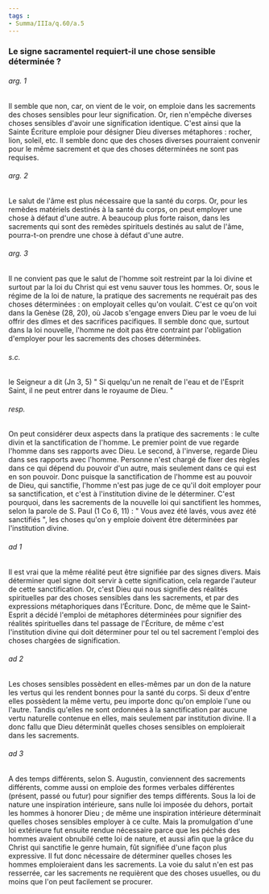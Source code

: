 ```yaml
---
tags : 
- Summa/IIIa/q.60/a.5
---
```


### Le signe sacramentel requiert-il une chose sensible déterminée ?



###### arg. 1
Il semble que non, car, on vient de le voir, on emploie dans les sacrements des choses sensibles pour leur signification. Or, rien n'empêche diverses choses sensibles d'avoir une signification identique. C'est ainsi que la Sainte Écriture emploie pour désigner Dieu diverses métaphores : rocher, lion, soleil, etc. Il semble donc que des choses diverses pourraient convenir pour le même sacrement et que des choses déterminées ne sont pas requises. 

###### arg. 2
Le salut de l'âme est plus nécessaire que la santé du corps. Or, pour les remèdes matériels destinés à la santé du corps, on peut employer une chose à défaut d'une autre. A beaucoup plus forte raison, dans les sacrements qui sont des remèdes spirituels destinés au salut de l'âme, pourra-t-on prendre une chose à défaut d'une autre. 

###### arg. 3
Il ne convient pas que le salut de l'homme soit restreint par la loi divine et surtout par la loi du Christ qui est venu sauver tous les hommes. Or, sous le régime de la loi de nature, la pratique des sacrements ne requérait pas des choses déterminées : on employait celles qu'on voulait. C'est ce qu'on voit dans la Genèse (28, 20), où Jacob s'engage envers Dieu par le voeu de lui offrir des dîmes et des sacrifices pacifiques. Il semble donc que, surtout dans la loi nouvelle, l'homme ne doit pas être contraint par l'obligation d'employer pour les sacrements des choses déterminées. 

###### s.c.
le Seigneur a dit (Jn 3, 5) " Si quelqu'un ne renaît de l'eau et de l'Esprit Saint, il ne peut entrer dans le royaume de Dieu. " 

###### resp.
On peut considérer deux aspects dans la pratique des sacrements : le culte divin et la sanctification de l'homme. Le premier point de vue regarde l'homme dans ses rapports avec Dieu. Le second, à l'inverse, regarde Dieu dans ses rapports avec l'homme. Personne n'est chargé de fixer des règles dans ce qui dépend du pouvoir d'un autre, mais seulement dans ce qui est en son pouvoir. Donc puisque la sanctification de l'homme est au pouvoir de Dieu, qui sanctifie, l'homme n'est pas juge de ce qu'il doit employer pour sa sanctification, et c'est à l'institution divine de le déterminer. C'est pourquoi, dans les sacrements de la nouvelle loi qui sanctifient les hommes, selon la parole de S. Paul (1 Co 6, 11) : " Vous avez été lavés, vous avez été sanctifiés ", les choses qu'on y emploie doivent être déterminées par l'institution divine. 

###### ad 1
Il est vrai que la même réalité peut être signifiée par des signes divers. Mais déterminer quel signe doit servir à cette signification, cela regarde l'auteur de cette sanctification. Or, c'est Dieu qui nous signifie des réalités spirituelles par des choses sensibles dans les sacrements, et par des expressions métaphoriques dans l’Écriture. Donc, de même que le Saint-Esprit a décidé l'emploi de métaphores déterminées pour signifier des réalités spirituelles dans tel passage de l'Écriture, de même c'est l'institution divine qui doit déterminer pour tel ou tel sacrement l'emploi des choses chargées de signification. 

###### ad 2
Les choses sensibles possèdent en elles-mêmes par un don de la nature les vertus qui les rendent bonnes pour la santé du corps. Si deux d'entre elles possèdent la même vertu, peu importe donc qu'on emploie l'une ou l'autre. Tandis qu'elles ne sont ordonnées à la sanctification par aucune vertu naturelle contenue en elles, mais seulement par institution divine. Il a donc fallu que Dieu déterminât quelles choses sensibles on emploierait dans les sacrements. 

###### ad 3
A des temps différents, selon S. Augustin, conviennent des sacrements différents, comme aussi on emploie des formes verbales différentes (présent, passé ou futur) pour signifier des temps différents. Sous la loi de nature une inspiration intérieure, sans nulle loi imposée du dehors, portait les hommes à honorer Dieu ; de même une inspiration intérieure déterminait quelles choses sensibles employer à ce culte. Mais la promulgation d'une loi extérieure fut ensuite rendue nécessaire parce que les péchés des hommes avaient obnubilé cette loi de nature, et aussi afin que la grâce du Christ qui sanctifie le genre humain, fût signifiée d'une façon plus expressive. Il fut donc nécessaire de déterminer quelles choses les hommes emploieraient dans les sacrements. La voie du salut n'en est pas resserrée, car les sacrements ne requièrent que des choses usuelles, ou du moins que l'on peut facilement se procurer. 

